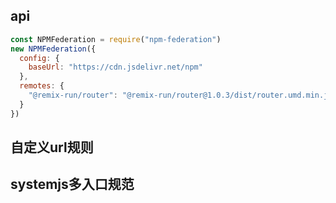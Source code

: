 ## 

## api

``` js
const NPMFederation = require("npm-federation")
new NPMFederation({
  config: {
    baseUrl: "https://cdn.jsdelivr.net/npm"
  },
  remotes: {
    "@remix-run/router": "@remix-run/router@1.0.3/dist/router.umd.min.js",
  }
})
```

## 自定义url规则

## systemjs多入口规范